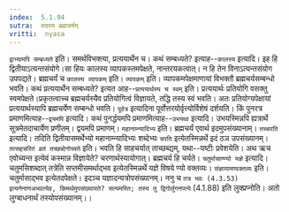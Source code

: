```yaml
---
index:  5.1.94
sutra:  तदस्य ब्रह्मचर्यम्
vritti:  nyasa
---
```


`द्वाभ्यामपि सम्बध्यते` इति। समर्थविभक्त्या, प्रत्ययार्थेन च। कथं सम्बध्यते? इत्याह--`कालस्य` इत्यादि। इह हि द्वितीयाऽत्यन्तसंयोगे।सा हियः कालस्य व्यापकस्तमपेक्षते, नान्तरयकत्वात्। न हि तेन विनाऽत्यन्तसंयोग उपपद्यते। ब्रह्मचर्यं च `कालस्य व्यापकम्` इति। `व्यापकम्` इति। व्यापकमपेक्षमाणायां विभक्तौ ब्रह्मचर्यसम्बन्धो भवति। कथं प्रत्ययार्थेन सम्बध्यते? इत्यत आह--`प्रत्ययार्थस्य च स्वम्` इति। प्रत्ययार्थः प्रतियोगि वसक्तु स्वमपेक्षते।प्रकृतत्वाच्च ब्रह्मचर्यस्यैव प्रतियोगित्वं विज्ञायते, तद्धि तस्य स्वं भवति। अतः प्रतियोग्यपेक्षायां प्रत्ययार्थस्यापि ब्रह्मचर्येण सम्बन्धो भवति।
`पूर्वत्र` इत्यादिना पूर्वोत्तरयोर्वृत्त्योर्विशेषं दर्शयति। किं पुनरत्र प्रमाणमित्याह--`द्वयमपि` इत्यादि। कथं पुनर्द्धयमपि प्रमाणमित्याह--`उभयथा` इत्यादि। उभयस्मिन्नपि ह्यत्रार्थे सूत्रमेतदाचार्येण प्रणीतम्। द्वयमपि प्रमाणम्।
`महानाम्न्यादिभ्य` इति। ब्रह्मचर्यं एवार्थ इदमुपसंख्यानाम्। `तच्चरति` इत्यादि। तदिति द्वितीयासमर्थेभ्यो महानाम्न्यादिभ्यः शब्देभ्यः `चरति` इत्येतस्मिन्नर्थे इदं ठञ उपसंख्यानम्। `तत्सहचरितं व्रतं तच्छब्देनोच्यते` इति। भवति हि साहचर्यात् ताच्छब्द्यम्, यथा--यष्टीः प्रवेशयेति। अथ ऋच एवोच्यन्त इत्येवं कस्मान्न विज्ञायेते? चरणार्थस्यायोगात्। ब्रह्मचर्य हि चर्यते। `चतुर्मासाण्ण्यो यज्ञे` इत्यादि। चतुमसिशब्दात् तत्रेति सप्तमीसमर्थाद्भव इत्येतस्मिन्नर्थे यज्ञे विषये ण्यो वक्तव्यः।
`संज्ञायामण्वक्तव्यः` इति। चतुर्मासाद्भव इत्येतदपेक्षते। इदञ्च यज्ञादन्यत्रोपसंख्यानम्। ननु च `तत्र भवः (4.3.53) इत्यनेनाणअभवत्येव, किमर्थमुपसंख्यायते? सत्यमस्ति; तस्य तु द्विगोर्लुगनपत्ये` (4.1.88) इति लुक्प्रप्नोति। अतो लुग्बाधनार्थं तस्योपसंख्यानम्।।

